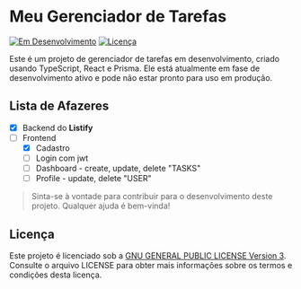 # Meu Gerenciador de Tarefas

[![Em Desenvolvimento](https://img.shields.io/badge/Status-Em%20Desenvolvimento-yellow)](https://github.com/seu-usuario/seu-repositorio)
[![Licença](https://img.shields.io/badge/Licença-GNU%20GENERAL%20PUBLIC%20LICENSE%20Version%203-blue)](https://github.com/seu-usuario/seu-repositorio/blob/main/LICENSE)

Este é um projeto de gerenciador de tarefas em desenvolvimento, criado usando TypeScript, React e Prisma. Ele está atualmente em fase de desenvolvimento ativo e pode não estar pronto para uso em produção.

## Lista de Afazeres

- [x] Backend do **Listify**
- [ ] Frontend
  - [x] Cadastro
  - [ ] Login com jwt
  - [ ] Dashboard - create, update, delete "TASKS"
  - [ ] Profile - update, delete "USER"

> Sinta-se à vontade para contribuir para o desenvolvimento deste projeto. Qualquer ajuda é bem-vinda!

## Licença

Este projeto é licenciado sob a [GNU GENERAL PUBLIC LICENSE Version 3](./LICENSE). Consulte o arquivo LICENSE para obter mais informações sobre os termos e condições desta licença.
